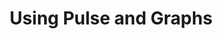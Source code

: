 ---
layout: module
title: Using Pulse and Graphs
pre-requisites: CONT-05_Merging-pull-requests
learning-objective: Learn how to use Pulse and Graphs to track team productivity and project status.
screens:
  - video-slide:
      title: Using Pulse and Graphs
      video: https://www.youtube.com/watch?v=r5C6yXNaSGo
      video-script:
        - do: "Click `Pulse`"
          say: "Pulse is the dashboard for your project. It gives you a high-level overview of the work that has been done and the work that is yet to be completed."
        - do: "Show `Period`"
          say: "You can use the period drop down to change the space of time you are reviewing. The default is the last week."
        - do: "Show `Overview`"
          say: "At the top of the page, you will see an overview of the issues, pull requests, and contributors to the project."
        - do: "Show details for pull requests and issues"
          say: "As you scroll down the page, you can view a detailed list of the pull requests that have been merged, the pull requests that are still open, the issues that have been closed, and the issues that have been opened. As you reach the bottom of the page, you will also see a section for unresolved conversations. These are issues that were opened outside of the timeframe you have selected and remain open."
        - do: "Click `Graphs`"
          say: "While pulse is the project overview, graphs are the place you can go to see the fine detail. Let's take a look at a few of the detailed graphs about our project."
        - do: "Click 'Contributions' drop down"
          say: "The contribution graph tells you who has added and deleted content from this repository and when they did it."
        - do: "Select a smaller timeframe"
          say: "You can narrow the window of time you are reviewing by selecting a smaller area in the timeline graph."
        - do: "Click `Punch card`"
          say: "You can use the punch card to see when the work happens in your repository."
        - do: "Click `Network`"
          say: "And you can use the network graph for a visualization of the open branches and the work that has been completed on each in relation to master."
      production-notes:
additional-labs:
additional-questions:
resources:

---